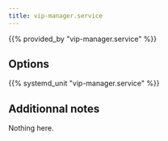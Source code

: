 ```yaml
---
title: vip-manager.service
---
```


{{% provided_by "vip-manager.service" %}}

## Options

{{% systemd_unit "vip-manager.service" %}}

## Additionnal notes

Nothing here.